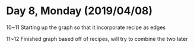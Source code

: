 # Day 8, Monday (2019/04/08)

10~11 Starting up the graph so that it incorporate recipe as edges

11~12 Finished graph based off of recipes, will try to combine the two later